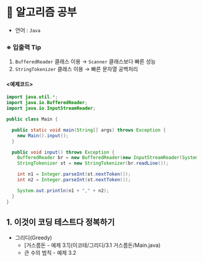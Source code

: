 # 📒 알고리즘 공부
- 언어 : ```Java```  
### ※ 입출력 Tip
1. ```BufferedReader``` 클래스 이용 → ```Scanner``` 클래스보다 빠른 성능
2. ```StringTokenizer``` 클래스 이용 → 빠른 문자열 공백처리
#### <예제코드>
```java
import java.util.*;
import java.io.BufferedReader;
import java.io.InputStreamReader;

public class Main {

  public static void main(String[] args) throws Exception {
    new Main().input();
  }

  public void input() throws Exception {
    BufferedReader br = new BufferedReader(new InputStreamReader(System.in));
    StringTokenizer st = new StringTokenizer(br.readLine());

    int n1 = Integer.parseInt(st.nextToken());
    int n2 = Integer.parseInt(st.nextToken());

    System.out.println(n1 + "," + n2);
  }
}
```
## 1. 이것이 코딩 테스트다 정복하기
- 그리디(Greedy)
  - [거스름돈 - 예제 3.1](이코테/그리디/3.1 거스름돈/Main.java)
  - 큰 수의 법칙 - 예제 3.2

